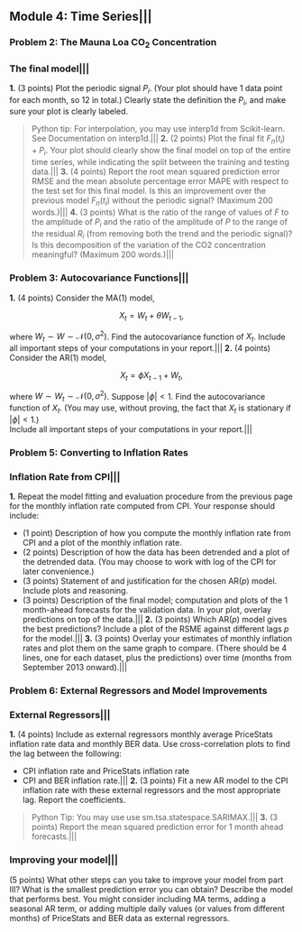 ## Module 4: Time Series|||
### Problem 2: The Mauna Loa CO<sub>2</sub> Concentration
### The final model|||
**1.** (3 points) Plot the periodic signal $P_i$. (Your plot should have 1 data point for each month, so 12 in total.) Clearly state the definition the $P_i$, and make sure your plot is clearly labeled.
>Python tip: For interpolation, you may use interp1d from Scikit-learn. See Documentation on interp1d.|||
**2.** (2 points) Plot the final fit $F_n(t_i)+P_i$. Your plot should clearly show the final model on top of the entire time series, while indicating the split between the training and testing data.|||
**3.** (4 points) Report the root mean squared prediction error RMSE and the mean absolute percentage error MAPE with respect to the test set for this final model. Is this an improvement over the previous model $F_n(t_i)$ without the periodic signal? (Maximum 200 words.)|||
**4.** (3 points) What is the ratio of the range of values of $F$ to the amplitude of $P_i$ and the ratio of the amplitude of $P$ to the range of the residual $R_i$ (from removing both the trend and the periodic signal)? Is this decomposition of the variation of the CO2 concentration meaningful? (Maximum 200 words.)|||

### Problem 3: Autocovariance Functions|||
**1.** (4 points) Consider the MA(1) model,

$$X_t = W_t + \theta W_{t-1},$$

where $W_t\sim W\sim\mathcal{N}(0,\sigma^2)$. Find the autocovariance function of $X_t$.
Include all important steps of your computations in your report.|||
**2.** (4 points) Consider the AR(1) model,

$$X_t=\phi X_{t-1}+W_t,$$

where $W\sim W_t\sim\mathcal{N}(0,\sigma^2)$. Suppose $|\phi|<1$. Find the autocovariance function of ${X_t}$. (You may use, without proving, the fact that ${X_t}$ is stationary if $|\phi|<1$.)  
Include all important steps of your computations in your report.|||

### Problem 5: Converting to Inflation Rates
### Inflation Rate from CPI|||
**1.** Repeat the model fitting and evaluation procedure from the previous page for the monthly inflation rate computed from CPI.  Your response should include:

- (1 point) Description of how you compute the monthly inflation rate from CPI and a plot of the monthly inflation rate.  
- (2 points) Description of how the data has been detrended and a plot of the detrended data. (You may choose to work with log of the CPI for later convenience.)  
- (3 points) Statement of and justification for the chosen AR($p$) model. Include plots and reasoning.  
- (3 points) Description of the final model; computation and plots of the 1 month-ahead forecasts for the validation data. In your plot, overlay predictions on top of the data.|||
**2.** (3 points) Which AR($p$) model gives the best predictions? Include a plot of the RSME against different lags $p$ for the model.|||
**3.** (3 points) Overlay your estimates of monthly inflation rates and plot them on the same graph to compare. (There should be 4 lines, one for each dataset, plus the predictions) over time (months from September 2013 onward).|||

### Problem 6: External Regressors and Model Improvements
### External Regressors|||
**1.** (4 points) Include as external regressors monthly average PriceStats inflation rate data and monthly BER data. Use cross-correlation plots to find the lag between the following:
- CPI inflation rate and PriceStats inflation rate
- CPI and BER inflation rate.|||
**2.** (3 points) Fit a new AR model to the CPI inflation rate with these external regressors and the most appropriate lag. Report the coefficients.
> Python Tip: You may use use sm.tsa.statespace.SARIMAX.|||
**3.** (3 points) Report the mean squared prediction error for 1 month ahead forecasts.|||
### Improving your model|||
(5 points) What other steps can you take to improve your model from part III? What is the smallest prediction error you can obtain? Describe the model that performs best. You might consider including MA terms, adding a seasonal AR term, or adding multiple daily values (or values from different months) of PriceStats and BER data as external regressors.
